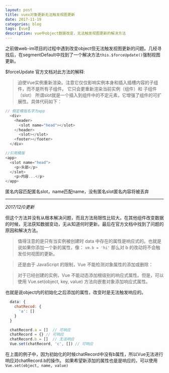 ```yaml
---
layout: post
title: vuex对象更新无法触发视图更新
date: 2017-11-19
categories: blog
tags: [vue]
description: vue中object数据改变，无法触发视图更新的解决方法
---
```


之前做web-im项目的过程中遇到改变object但无法触发视图更新的问题。几经寻找后，在segmentDefault中找到了一个解决方法`this.$forceUpdate()`强制视图更新。

$forceUpdate 官方文档对此方法的解释: 
> 迫使Vue实例重新渲染。注意它仅仅影响实例本身和插入插槽内容的子组件，而不是所有子组件。
它只会更重新渲染当前实例（组件）和 子组件（slot）
所谓slot就是一个插入到组件中的不定元素，它增强了组件的可扩展性。具体代码如下：

```javascript
// 假定模版名字为app
  <div>
    <header>
      <slot name="head"></slot>
    </header>
      <slot></slot>
    <footer></footer>
  </div>

//引用模版
<app>
  <slot name="head">
    <p>头部</p>
  </slot>
    <p>内容...</p>
</app>
```

匿名内容匹配匿名slot，name匹配name，没有匿名slot匿名内容将被丢弃

***
*2017/12/0更新*

但这个方法并没有从根本解决问题，而且方法局限性比较大。在其他组件改变数据的时候，无法获知数据变动，无从知道何时更新。最后在官方文档中找到了问题的原因和解决方法。

>值得注意的是只有当实例被创建时 data 中存在的属性是响应式的。也就是说如果你添加一个新的属性，像：
`vm.b = 'hi'`  那么对 b 的改动将不会触发任何视图的更新。

>还是由于 JavaScript 的限制，Vue 不能检测对象属性的添加或删除：

>对于已经创建的实例，Vue 不能动态添加根级别的响应式属性。但是，可以使用 Vue.set(object, key, value) 方法向嵌套对象添加响应式属性。

也就是说object内的初始化之后添加的属性，改变时是无法触发响应的。
```javascript
  data: {
    chatRecod: {
      'a': []
    }
  }

  chatRecord.a = []  // 可响应
  chatRecord = {} // 可响应
  chatRecord.b = []  // 无法响应
  Vue.set(chatRecord, 'c', []) // 可响应
```

在上面的例子中，因为初始化的时候chatRecord中没有b属性，所以Vue无法进行响应对chatRecord.b的操作。
如果希望新添加的属性也是是响应的，可以使用`Vue.set(object, name, value)`